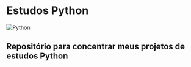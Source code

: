 <h1>Estudos Python</h1>

![Python](https://img.shields.io/badge/python-3670A0?style=for-the-badge&logo=python&logoColor=ffdd54)

<h2>Repositório para concentrar meus projetos de estudos Python</h2>

<h3></h3>
